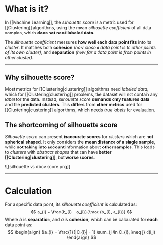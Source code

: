 # What is it?

In [[Machine Learning]], the *silhouette score* is a metric used for [[Clustering]] algorithms, using the mean *silhouette coefficient* of all data samples, which **does not need labeled data**.

The *silhouette coefficient* measures **how well each data point fits** into its *cluster*. It matches both **cohesion** *(how close a data point is to other points of its own cluster)*, and **separation** *(how far a data point is from points in other cluster)*.

___
## Why silhouette score?

Most metrics for [[Clustering|clustering]] algorithms need *labeled data*, which for [[Clustering|clustering]] problems, the dataset will not contain any *label* for the data.
Instead, *silhouette score* **demands only features data** and the **predicted clusters**.
This **differs** from **other metrics** used for [[Clustering|clustering]] algorithms, which needs *true labels* for evaluation.
## The shortcoming of silhouette score

*Silhouette score* can present **inaccurate scores** for *clusters* which are **not spherical shaped**.
It only considers the **mean distance of a single sample**, while **not taking into account** information about **other samples**. This leads to *clusters* with *abstract shapes* that can have **better [[Clustering|clustering]]**, but **worse scores**.

![[silhouette vs dbcv score.png]]
___
# Calculation

For a specific data point, its *silhouette coefficient* is calculated as:
$$
s_{i} = \frac{b_{i} - a_{i}}{\max (b_{i}, a_{i})}
$$
Where $b$ is **separation**, and $a$ is **cohesion**, which can be calculated for **each** data point as:
$$
\begin{align}
&a_{i} = \frac{1}{|C_{i}| - 1} \sum_{j \in C_{i}, i\neq j} d(i,j)
\end{align}
$$